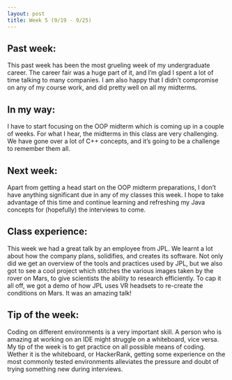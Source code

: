 ```yaml
---
layout: post
title: Week 5 (9/19 - 9/25)
---
```

## Past week:
This past week has been the most grueling week of my undergraduate career. The career fair was a huge part of it, and I’m glad I spent a lot of time talking to many companies. I am also happy that I didn’t compromise on any of my course work, and did pretty well on all my midterms.

## In my way:
I have to start focusing on the OOP midterm which is coming up in a couple of weeks. For what I hear, the midterms in this class are very challenging. We have gone over a lot of C++ concepts, and it’s going to be a challenge to remember them all.

## Next week:
Apart from getting a head start on the OOP midterm preparations, I don’t have anything significant due in any of my classes this week. I hope to take advantage of this time and continue learning and refreshing my Java concepts for (hopefully) the interviews to come.

## Class experience:
This week we had a great talk by an employee from JPL. We learnt a lot about how the company plans, solidifies, and creates its software. Not only did we get an overview of the tools and practices used by JPL, but we also got to see a cool project which stitches the various images taken by the rover on Mars, to give scientists the ability to research efficiently. To cap it all off, we got a demo of how JPL uses VR headsets to re-create the conditions on Mars. It was an amazing talk!

## Tip of the week:
Coding on different environments is a very important skill. A person who is amazing at working on an IDE might struggle on a whiteboard, vice versa. My tip of the week is to get practice on all possible means of coding. Wether it is the whiteboard, or HackerRank, getting some experience on the most commonly tested environments alleviates the pressure and doubt of trying something new during interviews.
